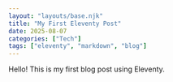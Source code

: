 ```yaml
---
layout: "layouts/base.njk"
title: "My First Eleventy Post"
date: 2025-08-07
categories: ["Tech"]
tags: ["eleventy", "markdown", "blog"]
---
```


Hello! This is my first blog post using Eleventy.
